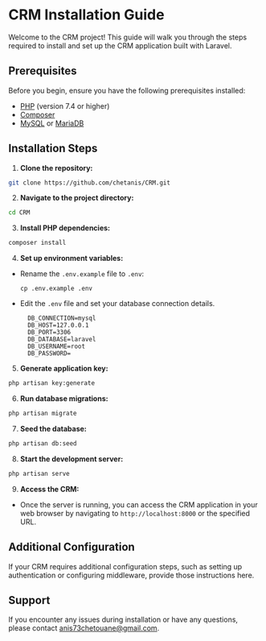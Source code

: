 # CRM Installation Guide

Welcome to the CRM project! This guide will walk you through the steps required to install and set up the CRM application built with Laravel.

## Prerequisites

Before you begin, ensure you have the following prerequisites installed:

- [PHP](https://www.php.net/) (version 7.4 or higher)
- [Composer](https://getcomposer.org/)
- [MySQL](https://www.mysql.com/) or [MariaDB](https://mariadb.org/)

## Installation Steps

1. **Clone the repository:**
```bash
git clone https://github.com/chetanis/CRM.git
```

2. **Navigate to the project directory:**

```bash
cd CRM
```

3. **Install PHP dependencies:**

```bash
composer install
```


4. **Set up environment variables:**
- Rename the `.env.example` file to `.env`:
  ```
  cp .env.example .env
  ```
- Edit the `.env` file and set your database connection details.
  ```
    DB_CONNECTION=mysql
    DB_HOST=127.0.0.1
    DB_PORT=3306
    DB_DATABASE=laravel
    DB_USERNAME=root
    DB_PASSWORD=
  ```

5. **Generate application key:**

```bash
php artisan key:generate
```

6. **Run database migrations:**

```bash
php artisan migrate
```


7. **Seed the database:**

```bash
php artisan db:seed
```

8. **Start the development server:**

```bash
php artisan serve
```


9. **Access the CRM:**
- Once the server is running, you can access the CRM application in your web browser by navigating to `http://localhost:8000` or the specified URL.

## Additional Configuration

If your CRM requires additional configuration steps, such as setting up authentication or configuring middleware, provide those instructions here.

## Support

If you encounter any issues during installation or have any questions, please contact [anis73chetouane@gmail.com](anis73chetouane@gmail.com).




